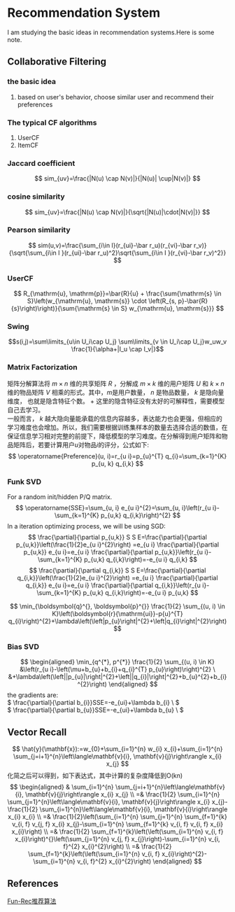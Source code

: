 # Recommendation System
I am studying the basic ideas in recommendation systems.Here is some note.
## Collaborative Filtering
### the basic idea
1. based on user's behavior, choose similar user and recommend their preferences
### The typical CF algorithms
1. UserCF
2. ItemCF
### Jaccard coefficient
 $$ sim_{uv}=\frac{|N(u) \cap N(v)|}{|N(u)| \cup|N(v)|} $$
### cosine similarity
 $$ sim_{uv}=\frac{|N(u) \cap N(v)|}{\sqrt{|N(u)|\cdot|N(v)|}} $$
### Pearson similarity
$$ sim(u,v)=\frac{\sum_{i\in I}(r_{ui}-\bar r_u)(r_{vi}-\bar r_v)}{\sqrt{\sum_{i\in I }(r_{ui}-\bar r_u)^2}\sqrt{\sum_{i\in I }(r_{vi}-\bar r_v)^2}} $$
### UserCF
  $$ R_{\mathrm{u}, \mathrm{p}}=\bar{R}{u} + \frac{\sum{\mathrm{s} \in S}\left(w_{\mathrm{u}, \mathrm{s}} \cdot \left(R_{s, p}-\bar{R}{s}\right)\right)}{\sum{\mathrm{s} \in S} w_{\mathrm{u}, \mathrm{s}}} $$
### Swing
$$s(i,j)=\sum\limits_{u\in U_i\cap U_j} \sum\limits_{v \in U_i\cap U_j}w_uw_v \frac{1}{\alpha+|I_u \cap I_v|}$$
### Matrix Factorization
矩阵分解算法将 $m\times n$ 维的共享矩阵 $R$ ，分解成 $m \times k$ 维的用户矩阵 $U$ 和 $k \times n$ 维的物品矩阵 $V$ 相乘的形式。其中，$m$是用户数量， $n$ 是物品数量， $k$ 是隐向量维度， 也就是隐含特征个数。 + 这里的隐含特征没有太好的可解释性，需要模型自己去学习。   
一般而言， $k$ 越大隐向量能承载的信息内容越多，表达能力也会更强，但相应的学习难度也会增加。所以，我们需要根据训练集样本的数量去选择合适的数值，在保证信息学习相对完整的前提下，降低模型的学习难度。在分解得到用户矩阵和物品矩阵后，若要计算用户$u$对物品$i$的评分，公式如下:   
$$ \operatorname{Preference}(u, i)=r_{u i}=p_{u}^{T} q_{i}=\sum_{k=1}^{K} p_{u, k} q_{i,k} $$

### Funk SVD
For a random init/hidden P/Q matrix.   
$$ \operatorname{SSE}=\sum_{u, i} e_{u i}^{2}=\sum_{u, i}\left(r_{u i}-\sum_{k=1}^{K} p_{u,k} q_{i,k}\right)^{2} $$
In a iteration optimizing process, we will be using SGD:
$$ \frac{\partial}{\partial p_{u,k}} S S E=\frac{\partial}{\partial p_{u,k}}\left(\frac{1}{2}e_{u i}^{2}\right) =e_{u i} \frac{\partial}{\partial p_{u,k}} e_{u i}=e_{u i} \frac{\partial}{\partial p_{u,k}}\left(r_{u i}-\sum_{k=1}^{K} p_{u,k} q_{i,k}\right)=-e_{u i} q_{i,k} $$
 $$ \frac{\partial}{\partial q_{i,k}} S S E=\frac{\partial}{\partial q_{i,k}}\left(\frac{1}{2}e_{u i}^{2}\right) =e_{u i} \frac{\partial}{\partial q_{i,k}} e_{u i}=e_{u i} \frac{\partial}{\partial q_{i,k}}\left(r_{u i}-\sum_{k=1}^{K} p_{u,k} q_{i,k}\right)=-e_{u i} p_{u,k} $$


 $$ \min_{\boldsymbol{q}^{}, \boldsymbol{p}^{}} \frac{1}{2} \sum_{(u, i) \in K}\left(\boldsymbol{r}{\mathrm{ui}}-p{u}^{T} q_{i}\right)^{2}+\lambda\left(\left|p_{u}\right|^{2}+\left|q_{i}\right|^{2}\right) $$
### Bias SVD
$$ \begin{aligned} \min_{q^{*}, p^{*}} \frac{1}{2} \sum_{(u, i) \in K} &\left(r_{u i}-\left(\mu+b_{u}+b_{i}+q_{i}^{T} p_{u}\right)\right)^{2} \ &+\lambda\left(\left||p_{u}|\right|^{2}+\left||q_{i}|\right|^{2}+b_{u}^{2}+b_{i}^{2}\right) \end{aligned} $$
the gradients are:   
$ \frac{\partial}{\partial b_{i}}SSE=-e_{ui}+\lambda b_{i} \ $   
$ \frac{\partial}{\partial b_{u}}SSE=-e_{ui}+\lambda b_{u} \ $

## Vector Recall
 $$ \hat{y}(\mathbf{x}):=w_{0}+\sum_{i=1}^{n} w_{i} x_{i}+\sum_{i=1}^{n} \sum_{j=i+1}^{n}\left\langle\mathbf{v}{i}, \mathbf{v}{j}\right\rangle x_{i} x_{j} $$
化简之后可以得到，如下表达式，其中计算的复杂度降低到O(kn)
  $$ \begin{aligned} & \sum_{i=1}^{n} \sum_{j=i+1}^{n}\left\langle\mathbf{v}{i}, \mathbf{v}{j}\right\rangle x_{i} x_{j} \\ =& \frac{1}{2} \sum_{i=1}^{n} \sum_{j=1}^{n}\left\langle\mathbf{v}{i}, \mathbf{v}{j}\right\rangle x_{i} x_{j}-\frac{1}{2} \sum_{i=1}^{n}\left\langle\mathbf{v}{i}, \mathbf{v}{i}\right\rangle x_{i} x_{i} \\ =& \frac{1}{2}\left(\sum_{i=1}^{n} \sum_{j=1}^{n} \sum_{f=1}^{k} v_{i, f} v_{j, f} x_{i} x_{j}-\sum_{i=1}^{n} \sum_{f=1}^{k} v_{i, f} v_{i, f} x_{i} x_{i}\right) \\ =& \frac{1}{2} \sum_{f=1}^{k}\left(\left(\sum_{i=1}^{n} v_{i, f} x_{i}\right)^{}\left(\sum_{j=1}^{n} v_{j, f} x_{j}\right)-\sum_{i=1}^{n} v_{i, f}^{2} x_{i}^{2}\right) \\ =& \frac{1}{2} \sum_{f=1}^{k}\left(\left(\sum_{i=1}^{n} v_{i, f} x_{i}\right)^{2}-\sum_{i=1}^{n} v_{i, f}^{2} x_{i}^{2}\right) \end{aligned} $$


## References
 [Fun-Rec推荐算法](https://github.com/datawhalechina/fun-rec)



